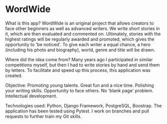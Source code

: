 # WordWide

What is this app?
WordWide is an original project that allows creators to face other beginners as well as advanced writers.
We write short stories in it, which are then evaluated and commented on. Ultimately, stories with the highest ratings will be regularly awarded and promoted, which gives the opportunity to 'be noticed'.
To give each writer a equal chance, a hero (including his photo and biography), world, genre and title will be drawn.



Where did the idea come from?
Many years ago I participated in similar competitions myself, but then I had to write stories by hand and send them by letters.
To facilitate and speed up this process, this application was created.

Objective:
Promoting young talents.
Great fun and a nice time.
Polishing your writing skills.
Opportunity to face others.
No 'blank page' problem.
Intellectual development.

Technologies used: Python, Django Framework, PostgreSQL, Boostrap.
The application has been tested using Pytest.
I work on branches and pull requests to further train my Git skills.


